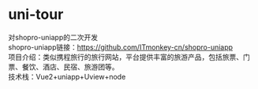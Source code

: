 # uni-tour
对shopro-uniapp的二次开发  
shopro-uniapp链接：https://github.com/ITmonkey-cn/shopro-uniapp  
项目介绍：类似携程旅行的旅行网站，平台提供丰富的旅游产品，包括旅票、门票、餐饮、酒店、民宿、旅游团等。  
技术栈：Vue2+uniapp+Uview+node
